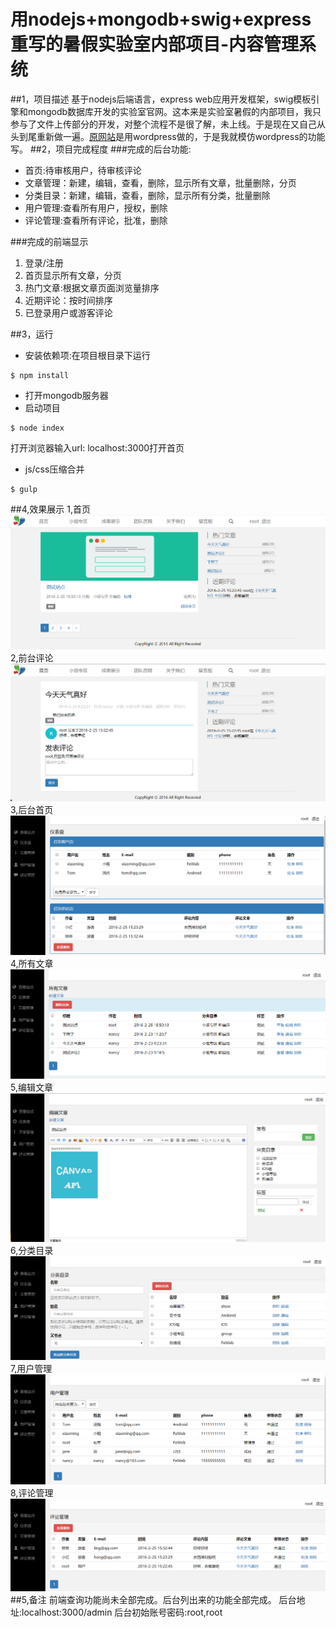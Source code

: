 # 用nodejs+mongodb+swig+express重写的暑假实验室内部项目-内容管理系统 

##1，项目描述
基于nodejs后端语言，express web应用开发框架，swig模板引擎和mongodb数据库开发的实验室官网。这本来是实验室暑假的内部项目，我只参与了文件上传部分的开发，对整个流程不是很了解，未上线。于是现在又自己从头到尾重新做一遍。[原网站][1]是用wordpress做的，于是我就模仿wordpress的功能写。
##2，项目完成程度
###完成的后台功能:
* 首页:待审核用户，待审核评论
* 文章管理：新建，编辑，查看，删除，显示所有文章，批量删除，分页
* 分类目录：新建，编辑，查看，删除，显示所有分类，批量删除
* 用户管理:查看所有用户，授权，删除
* 评论管理:查看所有评论，批准，删除

###完成的前端显示
 1. 登录/注册
 2. 首页显示所有文章，分页
 3. 热门文章:根据文章页面浏览量排序
 4. 近期评论：按时间排序
 5. 已登录用户或游客评论
 
##3，运行
* 安装依赖项:在项目根目录下运行
```
$ npm install
```
* 打开mongodb服务器
*  启动项目
```
$ node index
```
打开浏览器输入url: localhost:3000打开首页
*  js/css压缩合并
```
$ gulp
```
##4,效果展示
1,首页
![首页](/public/img/show_home.png)
2,前台评论
![前台评论](/public/img/show_comment.png)
3,后台首页
![仪表盘](/public/img/show_admin.png)
4,所有文章
![所有文章](/public/img/show_admin_allpost.png)
5,编辑文章
![编辑文章](/public/img/show_admin_edit.png)
6,分类目录
![分类目录](/public/img/show_admin_category.png)
7,用户管理
![用户管理](/public/img/show_admin_user.png)
8,评论管理
![评论管理](/public/img/show_admin_comment.png)
##5,备注
前端查询功能尚未全部完成。后台列出来的功能全部完成。
后台地址:localhost:3000/admin
后台初始账号密码:root,root

  [1]: http://www.new-thread.com/
  